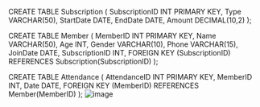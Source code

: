 CREATE TABLE Subscription (
    SubscriptionID INT PRIMARY KEY,
    Type VARCHAR(50),
    StartDate DATE,
    EndDate DATE,
    Amount DECIMAL(10,2)
);

CREATE TABLE Member (
    MemberID INT PRIMARY KEY,
    Name VARCHAR(50),
    Age INT,
    Gender VARCHAR(10),
    Phone VARCHAR(15),
    JoinDate DATE,
    SubscriptionID INT,
    FOREIGN KEY (SubscriptionID) REFERENCES Subscription(SubscriptionID)
);

CREATE TABLE Attendance (
    AttendanceID INT PRIMARY KEY,
    MemberID INT,
    Date DATE,
    FOREIGN KEY (MemberID) REFERENCES Member(MemberID)
);
![image](https://github.com/user-attachments/assets/f931fa21-078d-4f7f-8c94-7a62ddc6cefb)
